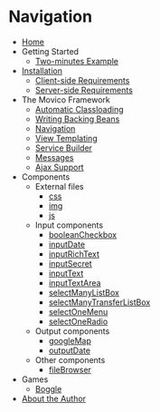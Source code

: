 # Navigation #

  * [Home](Home.md)
  * Getting Started
    * [Two-minutes Example](MvcExample.md)
  * [Installation](Installation.md)
    * [Client-side Requirements](ClientSideRequirements.md)
    * [Server-side Requirements](ServerSideRequirements.md)
  * The Movico Framework
    * [Automatic Classloading](AutoClassLoading.md)
    * [Writing Backing Beans](WritingBackingBeans.md)
    * [Navigation](Navigation.md)
    * [View Templating](ViewTemplating.md)
    * [Service Builder](ServiceBuilder.md)
    * [Messages](Messages.md)
    * [Ajax Support](AjaxSupport.md)
  * Components
    * External files
      * [css](CSS.md)
      * [img](IMG.md)
      * [js](JS.md)
    * Input components
      * [booleanCheckbox](BooleanCheckbox.md)
      * [inputDate](InputDate.md)
      * [inputRichText](InputRichText.md)
      * [inputSecret](InputSecret.md)
      * [inputText](InputText.md)
      * [inputTextArea](InputTextArea.md)
      * [selectManyListBox](SelectManyListBox.md)
      * [selectManyTransferListBox](SelectManyTransferListBox.md)
      * [selectOneMenu](SelectOneMenu.md)
      * [selectOneRadio](SelectOneRadio.md)
    * Output components
      * [googleMap](GoogleMaps.md)
      * [outputDate](OutputDate.md)
    * Other components
      * [fileBrowser](FileBrowser.md)
  * Games
    * [Boggle](Boggle.md)
  * [About the Author](AboutAuthor.md)